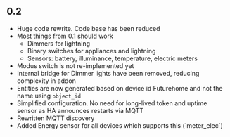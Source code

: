 ## 0.2

* Huge code rewrite. Code base has been reduced
* Most things from 0.1 should work
  * Dimmers for lightning
  * Binary switches for appliances and lightning
  * Sensors: battery, illuminance, temperature, electric meters
* Modus switch is not re-implemented yet
* Internal bridge for Dimmer lights have been removed, reducing complexity in addon
* Entities are now generated based on device id Futurehome and not the name using `object_id`
* Simplified configuration. No need for long-lived token and uptime sensor as HA announces restarts via MQTT
* Rewritten MQTT discovery
* Added Energy sensor for all devices which supports this (´meter_elec`)
